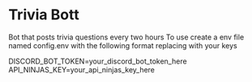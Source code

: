 # Trivia Bott
 Bot that posts trivia questions every two hours
To use create a env file named config.env with the following format replacing with your keys

DISCORD_BOT_TOKEN=your_discord_bot_token_here
API_NINJAS_KEY=your_api_ninjas_key_here
